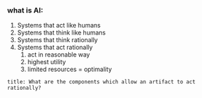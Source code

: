 ### what is AI:

1. Systems that act like humans
2. Systems that think like humans
3. Systems that think rationally
4. Systems that act rationally
	1. act in reasonable way
	2. highest utility
	3. limited resources = optimality

```ad-note
title: What are the components which allow an artifact to act rationally?
```